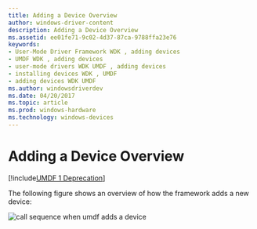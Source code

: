 ```yaml
---
title: Adding a Device Overview
author: windows-driver-content
description: Adding a Device Overview
ms.assetid: ee01fe71-9c02-4d37-87ca-9788ffa23e76
keywords:
- User-Mode Driver Framework WDK , adding devices
- UMDF WDK , adding devices
- user-mode drivers WDK UMDF , adding devices
- installing devices WDK , UMDF
- adding devices WDK UMDF
ms.author: windowsdriverdev
ms.date: 04/20/2017
ms.topic: article
ms.prod: windows-hardware
ms.technology: windows-devices
---
```


# Adding a Device Overview


[!include[UMDF 1 Deprecation](../umdf-1-deprecation.md)]

The following figure shows an overview of how the framework adds a new device:

![call sequence when umdf adds a device](images/adddevice.gif)

 

 





